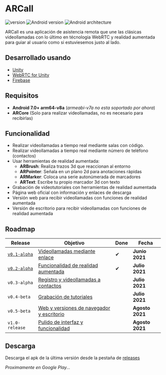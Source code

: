# ARCall
![version](https://img.shields.io/badge/version-v0.2.alpha-yellow)
![Android version](https://img.shields.io/badge/android-7.0+-green)
![Android architecture](https://img.shields.io/badge/architecture-arm64.v8a-green)

ARCall es una aplicación de asistencia remota que une las clásicas videollamadas con lo último en técnologia WebRTC y realidad aumentada para guiar al usuario como si estuviesemos justo al lado.

## Desarrollado usando
* [Unity](https://unity.com/)
* [WebRTC for Unity](https://github.com/Unity-Technologies/com.unity.webrtc)
* [Firebase](https://firebase.google.com/)

## Requisitos
* **Android 7.0+ arm64-v8a** (_armeabi-v7a no esta soportado por ahora_)
* **ARCore** (Solo para realizar videollamadas, no es necesario para recibirlas)

## Funcionalidad
* Realizar videollamadas a tiempo real mediante salas con código.
* Realizar videollamadas a tiempo real mediante número de teléfono (contactos)
* Usar herramientas de realidad aumentada:
  * **ARBrush**: Realiza trazos 3d que reaccionan al entorno
  * **ARPointer**: Señala en un plano 2d para anotaciones rápidas
  * **ARMarker**: Coloca una serie autonúmerada de marcadores
  * **ARText**: Escribe tu propio marcador 3d con texto
* Grabación de videotutoriales con herramientas de realidad aumentada
* Página web oficial con información y enlaces de descarga
* Versión web para recibir videollamadas con funciones de realidad aumentada
* Versión de escritorio para recibir videollamadas con funciones de realidad aumentada

## Roadmap
| Release | Objetivo | Done | Fecha
| ------- | -------- | ---- | -----
| [`v0.1-alpha`](https://github.com/4pablo124/ARCall/releases/tag/v0.1-alpha) | [Videollamadas mediante enlace](https://github.com/4pablo124/ARCall/milestone/1) | ✔ | **Junio 2021**
| [`v0.2-alpha`](https://github.com/4pablo124/ARCall/releases/tag/v0.2-alpha) | [Funcionalidad de realidad aumentada](https://github.com/4pablo124/ARCall/milestone/2) | ✔ | **Julio 2021**
| `v0.3-alpha` | [Registro y videollamadas a contactos](https://github.com/4pablo124/ARCall/milestone/3) |  |**Julio 2021**
| `v0.4-beta` | [Grabación de tutoriales](https://github.com/4pablo124/ARCall/milestone/4) |  | **Julio 2021**
| `v0.5-beta` | [Web y versiones de navegador y escritorio](https://github.com/4pablo124/ARCall/milestone/5) |  | **Agosto 2021**
| `v1.0-release` | [Pulido de interfaz y funcionalidad](https://github.com/4pablo124/ARCall/milestone/6) |  | **Agosto 2021**

## Descarga
Descarga el apk de la última versión desde la pestaña de [releases](https://github.com/4pablo124/ARCall/releases)

_Proximamente en Google Play..._
